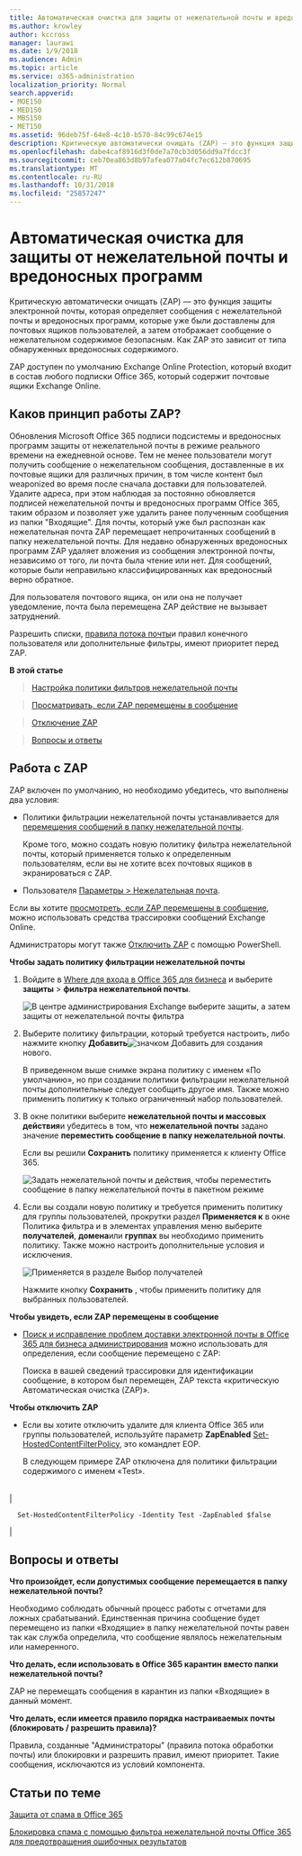 ```yaml
---
title: Автоматическая очистка для защиты от нежелательной почты и вредоносных программ
ms.author: krowley
author: kccross
manager: laurawi
ms.date: 1/9/2018
ms.audience: Admin
ms.topic: article
ms.service: o365-administration
localization_priority: Normal
search.appverid:
- MOE150
- MED150
- MBS150
- MET150
ms.assetid: 96deb75f-64e8-4c10-b570-84c99c674e15
description: Критическую автоматически очищать (ZAP) — это функция защиты электронной почты, которая определяет сообщения с нежелательной почты и вредоносных программ, которые уже были доставлены для почтовых ящиков пользователей, а затем отображает сообщение о нежелательном содержимое безопасным. Как ZAP это зависит от типа обнаруженных вредоносных содержимого.
ms.openlocfilehash: dabe4caf8916d3f0de7a70cb3d056dd9a7fdcc3f
ms.sourcegitcommit: ceb70ea863d8b97afea077a04fc7ec612b870695
ms.translationtype: MT
ms.contentlocale: ru-RU
ms.lasthandoff: 10/31/2018
ms.locfileid: "25857247"
---
```

# <a name="zero-hour-auto-purge---protection-against-spam-and-malware"></a>Автоматическая очистка для защиты от нежелательной почты и вредоносных программ

Критическую автоматически очищать (ZAP) — это функция защиты электронной почты, которая определяет сообщения с нежелательной почты и вредоносных программ, которые уже были доставлены для почтовых ящиков пользователей, а затем отображает сообщение о нежелательном содержимое безопасным. Как ZAP это зависит от типа обнаруженных вредоносных содержимого.
  
ZAP доступен по умолчанию Exchange Online Protection, который входит в состав любого подписки Office 365, который содержит почтовые ящики Exchange Online.
  
## <a name="how-does-zap-work"></a>Каков принцип работы ZAP?

Обновления Microsoft Office 365 подписи подсистемы и вредоносных программ защиты от нежелательной почты в режиме реального времени на ежедневной основе. Тем не менее пользователи могут получить сообщение о нежелательном сообщения, доставленные в их почтовые ящики для различных причин, в том числе контент был weaponized во время после сначала доставки для пользователей. Удалите адреса, при этом наблюдая за постоянно обновляется подписей нежелательной почты и вредоносных программ Office 365, таким образом и позволяет уже удалить ранее полученным сообщения из папки "Входящие". Для почты, который уже был распознан как нежелательная почта ZAP перемещает непрочитанных сообщений в папку нежелательной почты. Для недавно обнаруженных вредоносных программ ZAP удаляет вложения из сообщения электронной почты, независимо от того, ли почта была чтение или нет. Для сообщений, которые были неправильно классифицированных как вредоносный верно обратное.
  
Для пользователя почтового ящика, он или она не получает уведомление, почта была перемещена ZAP действие не вызывает затруднений.
  
Разрешить списки, [правила потока почты](https://go.microsoft.com/fwlink/p/?LinkId=722755)и правил конечного пользователя или дополнительные фильтры, имеют приоритет перед ZAP.
  
 **В этой статье**
  
> [Настройка политики фильтров нежелательной почты](zero-hour-auto-purge.md#BK_SetSpam)
    
> [Просматривать, если ZAP перемещены в сообщение](zero-hour-auto-purge.md#BK_DidZAPMove)
    
> [Отключение ZAP](zero-hour-auto-purge.md#BK_Posh)
    
> [Вопросы и ответы](zero-hour-auto-purge.md#BK_FAQ)
    
## <a name="working-with-zap"></a>Работа с ZAP

ZAP включен по умолчанию, но необходимо убедитесь, что выполнены два условия:
  
- Политики фильтрации нежелательной почты устанавливается для [перемещения сообщений в папку нежелательной почты](zero-hour-auto-purge.md#BK_SetSpam).
    
    Кроме того, можно создать новую политику фильтра нежелательной почты, который применяется только к определенным пользователям, если вы не хотите всех почтовых ящиков в экранироваться с ZAP.
    
- Пользователя [Параметры \> Нежелательная почта](https://support.office.com/article/068FA430-F8D7-4518-A8DA-8BC74958F05F).
    
Если вы хотите [просмотреть, если ZAP перемещены в сообщение](zero-hour-auto-purge.md#BK_DidZAPMove), можно использовать средства трассировки сообщений Exchange Online.
  
Администраторы могут также [Отключить ZAP](zero-hour-auto-purge.md#BK_Posh) с помощью PowerShell. 
  
 **Чтобы задать политику фильтрации нежелательной почты**
  
1. Войдите в [Where для входа в Office 365 для бизнеса](https://support.office.com/article/e9eb7d51-5430-4929-91ab-6157c5a050b4) и выберите **защиты** \> **фильтра нежелательной почты**. 
    
    ![В центре администрирования Exchange выберите защиты, а затем защиты от нежелательной почты фильтра](media/0463c879-63fa-4a6c-9b03-e980d5ef3954.PNG)
  
2. Выберите политику фильтрации, который требуется настроить, либо нажмите кнопку **Добавить**![значком Добавить](media/8ee52980-254b-440b-99a2-18d068de62d3.gif) для создания нового. 
    
    В приведенном выше снимке экрана политику с именем «По умолчанию», но при создании политики фильтрации нежелательной почты дополнительные следует сообщить другое имя. Также можно применить политику к только ограниченный набор пользователей.
    
3. В окне политики выберите **нежелательной почты и массовых действия**и убедитесь в том, что **нежелательной почты** задано значение **переместить сообщение в папку нежелательной почты**. 
    
    Если вы решили **Сохранить** политику применяется к клиенту Office 365. 
    
    ![Задать нежелательной почты и действия, чтобы переместить сообщение в папку нежелательной почты в пакетном режиме](media/4332cfb3-89e1-48ba-8da8-9286f2fa1089.PNG)
  
4. Если вы создали новую политику и требуется применить политику для группы пользователей, прокрутки раздел **Применяется к** в окне Политика фильтра и в элементах управления меню выберите **получателей**, **домена**или **группах** вы необходимо применить политику. Также можно настроить дополнительные условия и исключения. 
    
    ![Применяется в разделе Выбор получателей](media/19ca10db-c0f4-432c-b3de-ad4101a23de6.PNG)
  
    Нажмите кнопку **Сохранить** , чтобы применить политику для выбранных пользователей. 
    
 **Чтобы увидеть, если ZAP перемещены в сообщение**
  
- [Поиск и исправление проблем доставки электронной почты в Office 365 для бизнеса администрирования](https://support.office.com/article/e7758b99-1896-41db-bf39-51e2dba21de6) можно использовать для определения, если сообщение перемещено с ZAP: 
    
    Поиска в вашей сведений трассировки для идентификации сообщение, в котором был перемещен, ZAP текста «критическую Автоматическая очистка (ZAP)».
    
 **Чтобы отключить ZAP**
  
- Если вы хотите отключить удалите для клиента Office 365 или группы пользователей, используйте параметр **ZapEnabled** [Set-HostedContentFilterPolicy](https://go.microsoft.com/fwlink/p/?LinkId=722758), это командлет EOP.
    
    В следующем примере ZAP отключена для политики фильтрации содержимого с именем «Test».
    
||
|:-----|
|
```
  Set-HostedContentFilterPolicy -Identity Test -ZapEnabled $false
```

|
   
## <a name="faq"></a>Вопросы и ответы
<a name="BK_FAQ"> </a>

 **Что произойдет, если допустимых сообщение перемещается в папку нежелательной почты?**
  
Необходимо соблюдать обычный процесс работы с отчетами для ложных срабатываний. Единственная причина сообщение будет перемещено из папки «Входящие» в папку нежелательной почты равен так как служба определила, что сообщение являлось нежелательным или намеренного.
  
 **Что делать, если использовать в Office 365 карантин вместо папки нежелательной почты?**
  
ZAP не перемещать сообщения в карантин из папки «Входящие» в данный момент.
  
 **Что делать, если имеется правило порядка настраиваемых почты (блокировать / разрешить правила)?**
  
Правила, созданные "Администраторы" (правила потока обработки почты) или блокировки и разрешить правил, имеют приоритет. Такие сообщения, исключаются из условий компонента.
  
## <a name="related-topics"></a>Статьи по теме
<a name="BK_FAQ"> </a>

[Защита от спама в Office 365](anti-spam-protection.md)
  
[Блокировка спама с помощью фильтра нежелательной почты Office 365 для предотвращения ошибочных результатов](block-email-spam-to-prevent-false-negatives.md)
  

